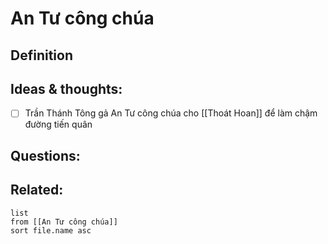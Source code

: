 # An Tư công chúa

## Definition


## Ideas & thoughts:
- [ ] Trần Thánh Tông gả An Tư công chúa cho [[Thoát Hoan]] để làm chậm đường tiến quân

## Questions:


## Related:
```dataview
list
from [[An Tư công chúa]]
sort file.name asc
```
